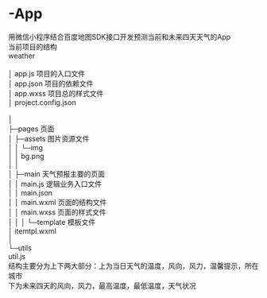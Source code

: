 # -App
用微信小程序结合百度地图SDK接口开发预测当前和未来四天天气的App<br/>
当前项目的结构<br/>
weather           <br/>  
│  app.js                      项目的入口文件 <br/>
│  app.json                     项目的依赖文件<br/>
│  app.wxss                       项目总的样式文件<br/>
│  project.config.json            <br/>  
│<br/>
├─pages                           页面<br/>
│  ├─assets                       图片资源文件<br/>
│  │  └─img<br/>
│  │          bg.png<br/>
│  │<br/>
│  ├─main                        天气预报主要的页面     <br/>
│  │      main.js                       逻辑业务入口文件<br/>
│  │      main.json                       
│  │      main.wxml                       页面的结构文件<br/>
│  │      main.wxss                         页面的样式文件<br/>
│  │
│  └─template                                 模板文件<br/>
│          itemtpl.wxml                       <br/>
│<br/>
└─utils<br>
        util.js<br/>
        结构主要分为上下两大部分：上为当日天气的温度，风向，风力，温馨提示，所在城市<br/>
        下为未来四天的风向，风力，最高温度，最低温度，天气状况

